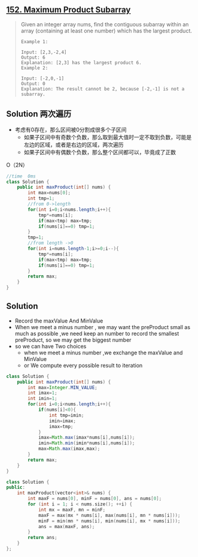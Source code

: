 ## [152. Maximum Product Subarray](https://leetcode-cn.com/problems/maximum-product-subarray/)

> Given an integer array nums, find the contiguous subarray within an array (containing at least one number) which has the largest product.
>
> ```
> Example 1:
> 
> Input: [2,3,-2,4]
> Output: 6
> Explanation: [2,3] has the largest product 6.
> Example 2:
> 
> Input: [-2,0,-1]
> Output: 0
> Explanation: The result cannot be 2, because [-2,-1] is not a subarray.
> ```
>
> 
>

## Solution 两次遍历

* 考虑有0存在，那么区间被0分割成很多个子区间
  * 如果子区间中有奇数个负数，那么取到最大值时一定不取到负数，可能是左边的区域，或者是右边的区域，两次遍历
  * 如果子区间中有偶数个负数，那么整个区间都可以，毕竟成了正数

O（2N）

```java
//time  0ms
class Solution {
    public int maxProduct(int[] nums) {
        int max=nums[0];
        int tmp=1;
        //from 0->length
        for(int i=0;i<nums.length;i++){
            tmp*=nums[i];
            if(max<tmp) max=tmp;
            if(nums[i]==0) tmp=1;
        }
        tmp=1;
        //from length ->0
        for(int i=nums.length-1;i>=0;i--){
            tmp*=nums[i];
            if(max<tmp) max=tmp;
            if(nums[i]==0) tmp=1;
        }
        return max;
    }
}
```

## Solution

* Record the maxValue And MinValue
* When we meet a minus number , we may want the preProduct  small as much as possible ,we need keep an number to record the smallest preProduct, so we may get the biggest number 
* so we can have Two choices
  * when we meet a minus number ,we exchange the maxValue and MinValue
  * or We compute every possible result  to iteration

```java
class Solution {
    public int maxProduct(int[] nums) {
        int max=Integer.MIN_VALUE;
        int imax=1;
        int imin=1;
        for(int i=0;i<nums.length;i++){
            if(nums[i]<0){
                int tmp=imin;
                imin=imax;
                imax=tmp;
            }
            imax=Math.max(imax*nums[i],nums[i]);
            imin=Math.min(imin*nums[i],nums[i]);
            max=Math.max(imax,max);
        }
        return max;
    }
}
```

```c++
class Solution {
public:
    int maxProduct(vector<int>& nums) {
        int maxF = nums[0], minF = nums[0], ans = nums[0];
        for (int i = 1; i < nums.size(); ++i) {
            int mx = maxF, mn = minF;
            maxF = max(mx * nums[i], max(nums[i], mn * nums[i]));
            minF = min(mn * nums[i], min(nums[i], mx * nums[i]));
            ans = max(maxF, ans);
        }
        return ans;
    }
};

```

